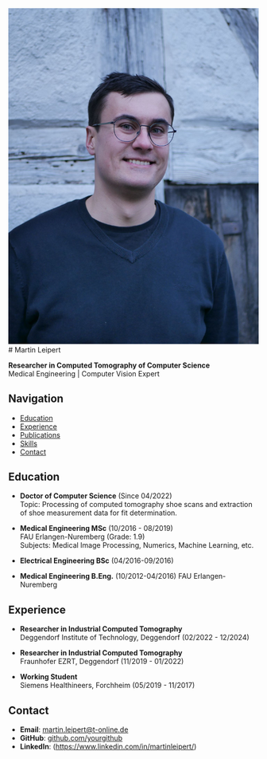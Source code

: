 
<div class="two-columns">
  <img src="/images/CV-Foto.jpg" alt="Martin Leipert">
  </div>
  <div>
  # Martin Leipert

  **Researcher in Computed Tomography of Computer Science**  
  Medical Engineering | Computer Vision Expert

  ## Navigation
  - [Education](#education)
  - [Experience](#experience)
  - [Publications](#publications)
  - [Skills](#skills)
  - [Contact](#contact)

  ## Education
  - **Doctor of Computer Science** (Since 04/2022)  
    Topic: Processing of computed tomography shoe scans and extraction of shoe measurement data for fit determination.

  - **Medical Engineering MSc** (10/2016 - 08/2019)  
    FAU Erlangen-Nuremberg (Grade: 1.9)  
    Subjects: Medical Image Processing, Numerics, Machine Learning, etc.

  - **Electrical Engineering BSc** (04/2016-09/2016)

  - **Medical Engineering B.Eng.** (10/2012-04/2016)
    FAU Erlangen-Nuremberg 

  ## Experience
  - **Researcher in Industrial Computed Tomography**  
    Deggendorf Institute of Technology, Deggendorf (02/2022 - 12/2024)

  - **Researcher in Industrial Computed Tomography**  
    Fraunhofer EZRT, Deggendorf (11/2019 - 01/2022)

  - **Working Student**  
    Siemens Healthineers, Forchheim (05/2019 - 11/2017)

  ## Contact
  - **Email**: martin.leipert@t-online.de
  - **GitHub**: [github.com/yourgithub](https://github.com/martinleipert)
  - **LinkedIn**: (https://www.linkedin.com/in/martinleipert/)

</div>